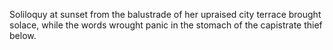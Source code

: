 Soliloquy at sunset from the balustrade of her upraised city terrace brought solace, while the words wrought panic in the stomach of the capistrate thief below. 
